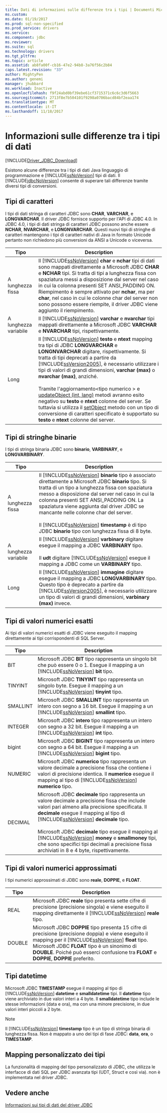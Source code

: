 ```yaml
---
title: Dati di informazioni sulle differenze tra i tipi | Documenti Microsoft
ms.custom: 
ms.date: 01/19/2017
ms.prod: sql-non-specified
ms.prod_service: drivers
ms.service: 
ms.component: jdbc
ms.reviewer: 
ms.suite: sql
ms.technology: drivers
ms.tgt_pltfrm: 
ms.topic: article
ms.assetid: ab8fa00f-cb16-47e2-94b8-3a76f56c2b84
caps.latest.revision: "33"
author: MightyPen
ms.author: genemi
manager: jhubbard
ms.workload: Inactive
ms.openlocfilehash: f9f24abd0bf39ebe61cf3715371c6c6c3d6f5663
ms.sourcegitcommit: 2713f8e7b504101f9298a0706bacd84bf2eaa174
ms.translationtype: MT
ms.contentlocale: it-IT
ms.lasthandoff: 11/18/2017
---
```

# <a name="understanding-data-type-differences"></a>Informazioni sulle differenze tra i tipi di dati
[!INCLUDE[Driver_JDBC_Download](../../includes/driver_jdbc_download.md)]

  Esistono alcune differenze tra i tipi di dati Java linguaggio di programmazione e [!INCLUDE[ssNoVersion](../../includes/ssnoversion_md.md)] tipi di dati. Il [!INCLUDE[jdbcNoVersion](../../includes/jdbcnoversion_md.md)] consente di superare tali differenze tramite diversi tipi di conversioni.  
  
## <a name="character-types"></a>Tipi di caratteri  
 I tipi di dati stringa di caratteri JDBC sono **CHAR**, **VARCHAR**, e **LONGVARCHAR**. Il driver JDBC fornisce supporto per l'API di JDBC 4.0. In JDBC 4.0, i tipi di dati stringa di caratteri JDBC possono anche essere **NCHAR**, **NVARCHAR**, e **LONGNVARCHAR**. Questi nuovi tipi di stringhe di caratteri mantengono i tipi di caratteri nativi di Java in formato Unicode pertanto non richiedono più conversioni da ANSI a Unicode o viceversa.  
  
|Tipo|Description|  
|----------|-----------------|  
|A lunghezza fissa|Il [!INCLUDE[ssNoVersion](../../includes/ssnoversion_md.md)] **char** e **nchar** tipi di dati sono mappati direttamente a Microsoft JDBC **CHAR** e **NCHAR** tipi. Si tratta di tipi a lunghezza fissa con spaziatura messi a disposizione dal server nel caso in cui la colonna presenti SET ANSI_PADDING ON. Riempimento è sempre attivato per **nchar**, ma per **char**, nel caso in cui le colonne char del server non sono possono essere riempite, il driver JDBC viene aggiunto il riempimento.|  
|A lunghezza variabile|Il [!INCLUDE[ssNoVersion](../../includes/ssnoversion_md.md)] **varchar** e **nvarchar** tipi mappati direttamente a Microsoft JDBC **VARCHAR** e **NVARCHAR** tipi, rispettivamente.|  
|Long|Il [!INCLUDE[ssNoVersion](../../includes/ssnoversion_md.md)] **testo** e **ntext** mapping tra tipi di JDBC **LONGVARCHAR** e **LONGNVARCHAR** digitare, rispettivamente. Si tratta di tipi deprecati a partire da [!INCLUDE[ssVersion2005](../../includes/ssversion2005_md.md)], è necessario utilizzare i tipi di valori di grandi dimensioni, **varchar (max)** o **nvarchar (max)**, anziché.<br /><br /> Tramite l'aggiornamento\<tipo numerico > e [updateObject (int, lang)](../../connect/jdbc/reference/updateobject-method-int-java-lang-object.md) metodi avranno esito negativo su **testo** e **ntext** colonne del server. Se tuttavia si utilizza il [setObject](../../connect/jdbc/reference/setobject-method-sqlserverpreparedstatement.md) metodo con un tipo di conversione di caratteri specificato è supportato su **testo** e **ntext** colonne del server.|  
  
## <a name="binary-string-types"></a>Tipi di stringhe binarie  
 I tipi di stringa binaria JDBC sono **binario**, **VARBINARY**, e **LONGVARBINARY**.  
  
|Tipo|Description|  
|----------|-----------------|  
|A lunghezza fissa|Il [!INCLUDE[ssNoVersion](../../includes/ssnoversion_md.md)] **binario** tipo è associato direttamente a Microsoft JDBC **binario** tipo. Si tratta di un tipo a lunghezza fissa con spaziatura messo a disposizione dal server nel caso in cui la colonna presenti SET ANSI_PADDING ON. La spaziatura viene aggiunta dal driver JDBC se mancante nelle colonne char del server.<br /><br /> Il [!INCLUDE[ssNoVersion](../../includes/ssnoversion_md.md)] **timestamp** è di tipo JDBC **binario** tipo con lunghezza fissa di 8 byte.|  
|A lunghezza variabile|Il [!INCLUDE[ssNoVersion](../../includes/ssnoversion_md.md)] **varbinary** digitare esegue il mapping a JDBC **VARBINARY** tipo.<br /><br /> Il **udt** digitare [!INCLUDE[ssNoVersion](../../includes/ssnoversion_md.md)] esegue il mapping a JDBC come un **VARBINARY** tipo.|  
|Long|Il [!INCLUDE[ssNoVersion](../../includes/ssnoversion_md.md)] **immagine** digitare esegue il mapping a JDBC **LONGVARBINARY** tipo. Questo tipo è deprecato a partire da [!INCLUDE[ssVersion2005](../../includes/ssversion2005_md.md)], è necessario utilizzare un tipo di valori di grandi dimensioni, **varbinary (max)** invece.|  
  
## <a name="exact-numeric-types"></a>Tipi di valori numerici esatti  
 Ai tipi di valori numerici esatti di JDBC viene eseguito il mapping direttamente ai tipi corrispondenti di SQL Server.  
  
|Tipo|Description|  
|----------|-----------------|  
|BIT|Microsoft JDBC **BIT** tipo rappresenta un singolo bit che può essere 0 o 1. Esegue il mapping a un [!INCLUDE[ssNoVersion](../../includes/ssnoversion_md.md)] **bit** tipo.|  
|TINYINT|Microsoft JDBC **TINYINT** tipo rappresenta un singolo byte. Esegue il mapping a un [!INCLUDE[ssNoVersion](../../includes/ssnoversion_md.md)] **tinyint** tipo.|  
|SMALLINT|Microsoft JDBC **SMALLINT** tipo rappresenta un intero con segno a 16 bit. Esegue il mapping a un [!INCLUDE[ssNoVersion](../../includes/ssnoversion_md.md)] **smallint** tipo.|  
|INTEGER|Microsoft JDBC **intero** tipo rappresenta un intero con segno a 32 bit. Esegue il mapping a un [!INCLUDE[ssNoVersion](../../includes/ssnoversion_md.md)] **int** tipo.|  
|bigint|Microsoft JDBC **BIGINT** tipo rappresenta un intero con segno a 64 bit. Esegue il mapping a un [!INCLUDE[ssNoVersion](../../includes/ssnoversion_md.md)] **bigint** tipo.|  
|NUMERIC|Microsoft JDBC **numerico** tipo rappresenta un valore decimale a precisione fissa che contiene i valori di precisione identica. Il **numerico** esegue il mapping al tipo di [!INCLUDE[ssNoVersion](../../includes/ssnoversion_md.md)] **numerico** tipo.|  
|DECIMAL|Microsoft JDBC **decimale** tipo rappresenta un valore decimale a precisione fissa che include valori pari almeno alla precisione specificata. Il **decimale** esegue il mapping al tipo di [!INCLUDE[ssNoVersion](../../includes/ssnoversion_md.md)] **decimale** tipo.<br /><br /> Microsoft JDBC **decimale** tipo esegue il mapping al [!INCLUDE[ssNoVersion](../../includes/ssnoversion_md.md)] **money** e **smallmoney** tipi, che sono specifici tipi decimali a precisione fissa archiviati in 8 e 4 byte, rispettivamente.|  
  
## <a name="approximate-numeric-types"></a>Tipi di valori numerici approssimati  
 I tipi numerici approssimati di JDBC sono **reale**, **DOPPIE**, e **FLOAT**.  
  
|Tipo|Description|  
|----------|-----------------|  
|REAL|Microsoft JDBC **reale** tipo presenta sette cifre di precisione (precisione singola) e viene eseguito il mapping direttamente il [!INCLUDE[ssNoVersion](../../includes/ssnoversion_md.md)] **reale** tipo.|  
|DOUBLE|Microsoft JDBC **DOPPIE** tipo presenta 15 cifre di precisione (precisione doppia) e viene eseguito il mapping per il [!INCLUDE[ssNoVersion](../../includes/ssnoversion_md.md)] **float** tipo. Microsoft JDBC **FLOAT** tipo è un sinonimo di **DOUBLE**. Poiché può esserci confusione tra **FLOAT** e **DOPPIE**, **DOPPIE** preferito.|  
  
## <a name="datetime-types"></a>Tipi datetime  
 Microsoft JDBC **TIMESTAMP** esegue il mapping al tipo di [!INCLUDE[ssNoVersion](../../includes/ssnoversion_md.md)] **datetime** e **smalldatetime** tipi. Il **datetime** tipo viene archiviato in due valori interi a 4 byte. Il **smalldatetime** tipo include le stesse informazioni (data e ora), ma con una minore precisione, in due valori interi piccoli a 2 byte.  
  
> [!NOTE]  
>  Il [!INCLUDE[ssNoVersion](../../includes/ssnoversion_md.md)] **timestamp** tipo è un tipo di stringa binaria di lunghezza fissa. Non è mappato a uno dei tipi di fase JDBC: **data**, **ora**, o **TIMESTAMP**.  
  
## <a name="custom-type-mapping"></a>Mapping personalizzato dei tipi  
 La funzionalità di mapping del tipo personalizzato di JDBC, che utilizza le interfacce di dati SQL per JDBC avanzata tipi (UDT, Struct e così via). non è implementata nel driver JDBC.  
  
## <a name="see-also"></a>Vedere anche  
 [Informazioni sui tipi di dati del driver JDBC](../../connect/jdbc/understanding-the-jdbc-driver-data-types.md)  
  
  
